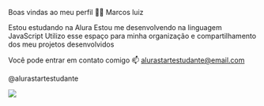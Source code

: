 Boas vindas ao meu perfil 💙💙
Marcos luiz

Estou estudando na Alura
Estou me desenvolvendo na linguagem JavaScript
Utilizo esse espaço para minha organização e compartilhamento dos meu projetos desenvolvidos


Você pode entrar em contato comigo 📫
alurastartestudante@email.com

@alurastartestudante

![](https://media1.tenor.com/m/FMzlaZ18JE4AAAAC/laugh-laughing.gif)
